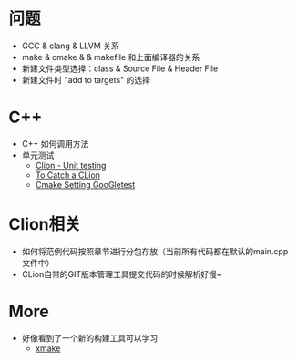 # 问题

* GCC & clang & LLVM 关系
* make & cmake & & makefile 和上面编译器的关系
* 新建文件类型选择：class & Source File & Header File
* 新建文件时 "add to targets" 的选择

# C++

* C++ 如何调用方法
* 单元测试
    - [Clion - Unit testing](https://www.jetbrains.com/clion/features/unit-testing.html)
    - [To Catch a CLion](https://blog.jetbrains.com/clion/2017/03/to-catch-a-clion/)
    - [Cmake Setting GooGletest](https://www.youtube.com/watch?v=quC5WSlB-48)

# Clion相关

* 如何将范例代码按照章节进行分包存放（当前所有代码都在默认的main.cpp文件中）
* CLion自带的GIT版本管理工具提交代码的时候解析好慢~    

# More

* 好像看到了一个新的构建工具可以学习
    - [xmake](http://xmake.io/cn/)
